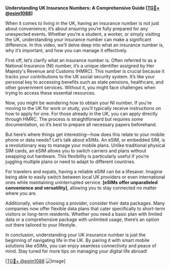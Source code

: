**Understanding UK Insurance Numbers: A Comprehensive Guide [[TG💪+ @esim1088](https://t.me/s/esim1088)]**

When it comes to living in the UK, having an insurance number is not just about convenience; it’s about ensuring you’re fully prepared for any unexpected events. Whether you’re a student, a worker, or simply visiting the UK, understanding your insurance number can make a significant difference. In this video, we’ll delve deep into what an insurance number is, why it’s important, and how you can manage it effectively.

First off, let’s clarify what an insurance number is. Often referred to as a National Insurance (NI) number, it’s a unique identifier assigned by Her Majesty's Revenue and Customs (HMRC). This number is crucial because it tracks your contributions to the UK social security system. It’s like your personal key to accessing benefits such as state pensions, healthcare, and other government services. Without it, you might face challenges when trying to access these essential resources.

Now, you might be wondering how to obtain your NI number. If you’re moving to the UK for work or study, you’ll typically receive instructions on how to apply for one. For those already in the UK, you can apply directly through HMRC. The process is straightforward but requires some documentation, so it’s best to prepare all necessary papers beforehand.

But here’s where things get interesting—how does this relate to your mobile phone or data needs? Let’s talk about eSIMs. An eSIM, or embedded SIM, is a revolutionary way to manage your mobile plans. Unlike traditional physical SIM cards, an eSIM allows you to switch carriers and plans without swapping out hardware. This flexibility is particularly useful if you’re juggling multiple plans or need to adapt to different countries.

For travelers and expats, having a reliable eSIM can be a lifesaver. Imagine being able to easily switch between local UK providers or even international ones while maintaining uninterrupted service. **[eSIMs offer unparalleled convenience and versatility]**, allowing you to stay connected no matter where you are.

Additionally, when choosing a provider, consider their data packages. Many companies now offer flexible data plans that cater specifically to short-term visitors or long-term residents. Whether you need a basic plan with limited data or a comprehensive package with unlimited usage, there’s an option out there tailored to your lifestyle.

In conclusion, understanding your UK insurance number is just the beginning of navigating life in the UK. By pairing it with smart mobile solutions like eSIMs, you can enjoy seamless connectivity and peace of mind. Stay tuned for more tips on managing your digital life abroad!

[[TG💪+ @esim1088](https://t.me/s/esim1088) ![Image](https://i.postimg.cc/Y0z9fWf4/image.png)]